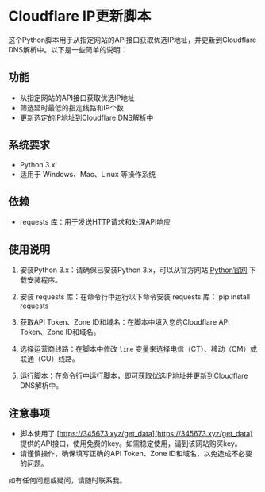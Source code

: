 # Cloudflare IP更新脚本

这个Python脚本用于从指定网站的API接口获取优选IP地址，并更新到Cloudflare DNS解析中。以下是一些简单的说明：

## 功能
- 从指定网站的API接口获取优选IP地址
- 筛选延时最低的指定线路和IP个数
- 更新选定的IP地址到Cloudflare DNS解析中

## 系统要求
- Python 3.x
- 适用于 Windows、Mac、Linux 等操作系统

## 依赖
- requests 库：用于发送HTTP请求和处理API响应

## 使用说明
1. 安装Python 3.x：请确保已安装Python 3.x，可以从官方网站 [Python官网](https://www.python.org/downloads/) 下载安装程序。
2. 安装 requests 库：在命令行中运行以下命令安装 requests 库：
pip install requests

3. 获取API Token、Zone ID和域名：在脚本中填入您的Cloudflare API Token、Zone ID和域名。
4. 选择运营商线路：在脚本中修改 `line` 变量来选择电信（CT）、移动（CM）或联通（CU）线路。
5. 运行脚本：在命令行中运行脚本，即可获取优选IP地址并更新到Cloudflare DNS解析中。

## 注意事项
- 脚本使用了 [https://345673.xyz/get_data](https://345673.xyz/get_data) 提供的API接口，使用免费的key。如需稳定使用，请到该网站购买key。
- 请谨慎操作，确保填写正确的API Token、Zone ID和域名，以免造成不必要的问题。

如有任何问题或疑问，请随时联系我。
